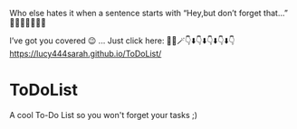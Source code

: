 Who else hates it when a sentence starts with “Hey,but don’t forget that…” 🙈🙋‍♀️🙋‍♀️🙋‍♀️

I’ve got you covered 😉 ... 
Just click here:
💁‍♀️🪄👇⬇️👇⬇️👇⬇️👇⬇️👇 <br>
https://lucy444sarah.github.io/ToDoList/


# ToDoList
A cool To-Do List so you won't forget your tasks ;)
